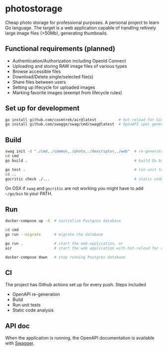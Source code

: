 # photostorage

Cheap photo storage for professional purposes. A personal project to learn Go language.
The target is a web application capable of handling reltively large image files (>50Mb), generating thumbnails.

## Functional requirements (planned)

- Authentication/Authorization including OpenId Connect
- Uploading and storing RAW image files of various types
- Browse accessible files
- Download/Delete single/selected file(s)
- Share files between users
- Setting up lifecycle for uploaded images
- Marking favorite images (exempt from lifecycle rules)

## Set up for development

``` sh
go install github.com/cosmtrek/air@latest          # hot-reload for Gin server
go install github.com/swaggo/swag/cmd/swag@latest  # OpenAPI spec generation for REST endpoints

```

## Build

``` sh
swag init -d "./cmd,./common,./photo,./descriptor,./web"  # re-generate the OpenAPI spec files
cd cmd
go build .                                                # build Go based application

go test .                                                 # run unit tests
cd ..
gocritic check ./...                                      # static code analysis
```

On OSX if `swag` and `gocritic` are not working you might have to add `~/go/bin` to your PATH.

## Run

``` sh
docker-compose up -d  # initialize Postgres database

cd cmd
go run --migrate      # migrate the database

go run .              # start the web-application, or
air                   # start the web application with hot-reload for development

docker-compose down   # stop running Postgres database 
```

## CI

The project has Github actions set up for every push.
Steps included

- OpenAPI re-generation
- Build
- Run unit tests
- Static code analysis

## API doc

When the application is running, the OpenAPI documentation is available with [Swagger](http://localhost:8080/swagger/doc.json).
